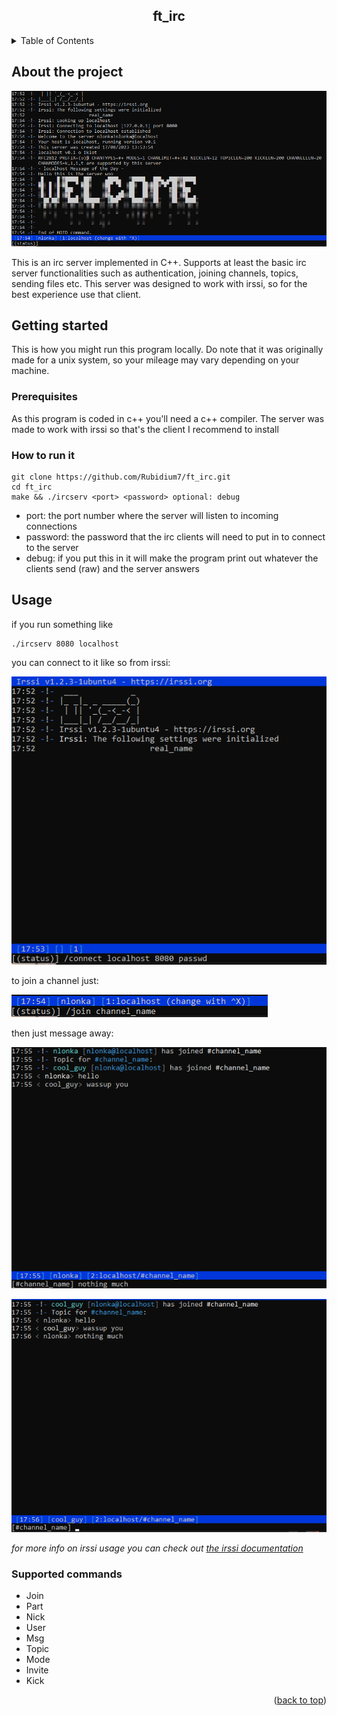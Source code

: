 <a id="readme-top"></a>

<div align="center">
  <h2 align="center">ft_irc</h3>
</div>

<details>
  <summary>Table of Contents</summary>
  <ol>
    <li>
      <a href="#about-the-project">About the project</a>
    </li>
    <li>
      <a href="#getting-started">Getting started</a>
      <ul>
        <li><a href="#prerequisites">Prerequisites</a></li>
        <li><a href="#how-to-run-it">How to run it</a></li>
      </ul>
    </li>
    <li><a href="#usage">Usage</a></li>
      <ul>
        <li><a href="#supported-commands">Supported commands</a></li>
      </ul>
    <!--<li><a href="#roadmap">Roadmap</a></li>-->
  </ol>
</details>



<!-- ABOUT THE PROJECT -->
## About the project

![product-screenshot](./screenshots/connect.PNG)

This is an irc server implemented in C++. Supports at least the basic irc server functionalities such as authentication, joining channels, topics, sending files etc. 
This server was designed to work with irssi, so for the best experience use that client.



<!-- GETTING STARTED -->
## Getting started

This is how you might run this program locally.
Do note that it was originally made for a unix system, so your mileage may vary depending on your machine. 

### Prerequisites

As this program is coded in c++ you'll need a c++ compiler.
The server was made to work with irssi so that's the client I recommend to install

### How to run it

```
git clone https://github.com/Rubidium7/ft_irc.git
cd ft_irc
make && ./ircserv <port> <password> optional: debug
```
- port: the port number where the server will listen to incoming connections
- password: the password that the irc clients will need to put in to connect to the server
- debug: if you put this in it will make the program print out whatever the clients send (raw) and the server answers  

<!-- USAGE EXAMPLES -->
## Usage

if you run something like 
```
./ircserv 8080 localhost
```

you can connect to it like so from irssi:

![product-screenshot](./screenshots/irssi_connect.PNG)

to join a channel just:

![product-screenshot](./screenshots/irssi_join.PNG)

then just message away:

![product-screenshot](./screenshots/irssi_messaging.PNG)

![product-screenshot](./screenshots/messaging.PNG)

_for more info on irssi usage you can check out [the irssi documentation](https://irssi.org/documentation/help/)_

### Supported commands
- Join
- Part
- Nick
- User
- Msg
- Topic
- Mode
- Invite
- Kick

<!-- ROADMAP -->
<!--## Roadmap

- [ ] Feature 1
- [ ] Feature 2
- [ ] Feature 3
    - [ ] Nested Feature -->


<p align="right">(<a href="#readme-top">back to top</a>)</p>
